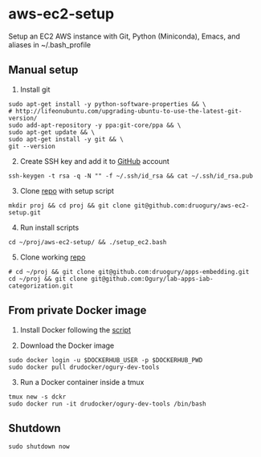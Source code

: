 # aws-ec2-setup
Setup an EC2 AWS instance with Git, Python (Miniconda), Emacs, and aliases in ~/.bash_profile

## Manual setup
1. Install git
```{r, engine='bash', submit}
sudo apt-get install -y python-software-properties && \
# http://lifeonubuntu.com/upgrading-ubuntu-to-use-the-latest-git-version/
sudo add-apt-repository -y ppa:git-core/ppa && \
sudo apt-get update && \
sudo apt-get install -y git && \
git --version
```

2. Create SSH key and add it to [GitHub](https://github.com/settings/keys) account
```{r, engine='bash', submit}
ssh-keygen -t rsa -q -N "" -f ~/.ssh/id_rsa && cat ~/.ssh/id_rsa.pub
```

3. Clone [repo](https://github.com/druogury/aws-ec2-setup) with setup script
```{r, engine='bash', submit}
mkdir proj && cd proj && git clone git@github.com:druogury/aws-ec2-setup.git
```

4. Run install scripts
```{r, engine='bash', submit}
cd ~/proj/aws-ec2-setup/ && ./setup_ec2.bash
```

5. Clone working [repo](https://github.com/druogury/apps_install)
```{r, engine='bash', submit}
# cd ~/proj && git clone git@github.com:druogury/apps-embedding.git
cd ~/proj && git clone git@github.com:Ogury/lab-apps-iab-categorization.git
```

## From private Docker image
1. Install Docker following the [script](https://github.com/druogury/aws-ec2-setup/blob/master/install_docker.bash)

2. Download the Docker image
```{r, engine='bash', submit}
sudo docker login -u $DOCKERHUB_USER -p $DOCKERHUB_PWD
sudo docker pull drudocker/ogury-dev-tools
```

3. Run a Docker container inside a tmux
```{r, engine='bash', submit}
tmux new -s dckr
sudo docker run -it drudocker/ogury-dev-tools /bin/bash
```

## Shutdown
```{r, engine='bash', submit}
sudo shutdown now
```
